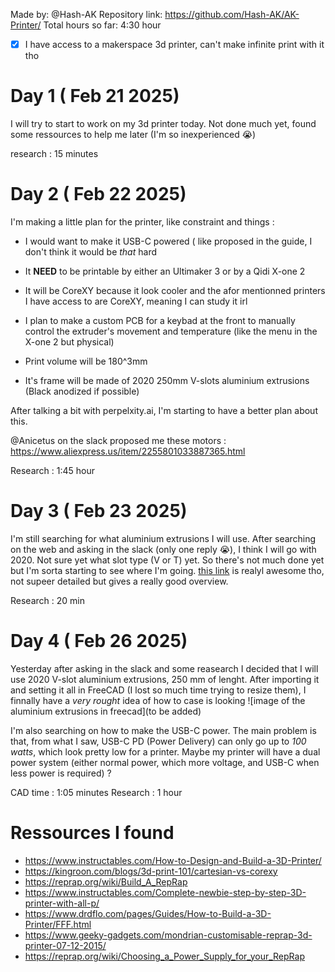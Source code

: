 Made by: @Hash-AK
Repository link: https://github.com/Hash-AK/AK-Printer/
Total hours so far: 4:30 hour

- [x] I have access to a makerspace 3d printer, can't make infinite print with it tho

# Day 1 ( Feb 21 2025)
I will try to start to work on my 3d printer today.
Not done much yet, found some ressources to help me later (I'm so inexperienced 😭)

research : 15 minutes

# Day 2 ( Feb 22 2025)

I'm making a little plan for the printer, like constraint and things :

- I would want to make it USB-C powered ( like proposed in the guide, I don't think it would be _that_ hard

- It **NEED** to be printable by either an Ultimaker 3 or by a Qidi X-one 2

- It will be CoreXY because it look cooler and the afor mentionned printers I have access to are CoreXY, meaning I can study it irl

- I plan to make a custom PCB for a keybad at the front to manually control the extruder's movement and temperature (like the menu in the X-one 2 but physical)

- Print volume will be 180^3mm

- It's frame will be made of 2020 250mm V-slots aluminium extrusions (Black anodized if possible)

After talking a bit with perpelxity.ai, I'm starting to have a better plan about this. 

@Anicetus on the slack proposed me these motors : https://www.aliexpress.us/item/2255801033887365.html

Research : 1:45 hour


# Day 3 ( Feb 23 2025)

I'm still searching for what aluminium extrusions I will use. After searching on the web and asking in the slack (only one reply 😭), I think I will go with 2020. Not sure yet what slot type (V or T) yet.
So there's not much done yet but I'm sorta starting to see where I'm going. [this link](https://www.drdflo.com/pages/Guides/How-to-Build-a-3D-Printer/FFF.html) is realyl awesome tho, not supeer detailed but gives a really good overview.

Research : 20 min


# Day 4 ( Feb 26 2025)

Yesterday after asking in the slack and some reasearch I decided that I will use 2020 V-slot aluminium extrusions, 250 mm of lenght. After importing it and setting it all in FreeCAD (I lost so much time trying to resize them), I finnally have a _very rought_ idea of how to case is looking ![image of the aluminium extrusions in freecad](to be added)  

I'm also searching on how to make the USB-C power. The main problem is that, from what I saw, USB-C PD (Power Delivery) can only go up to _100 watts_, which look pretty low for a printer. Maybe my printer will have a dual power system (either normal power, which more voltage, and USB-C when less power is required) ?

CAD time : 1:05 minutes
Research : 1 hour

# Ressources I found
- https://www.instructables.com/How-to-Design-and-Build-a-3D-Printer/
- https://kingroon.com/blogs/3d-print-101/cartesian-vs-corexy
- https://reprap.org/wiki/Build_A_RepRap
- https://www.instructables.com/Complete-newbie-step-by-step-3D-printer-with-all-p/
- https://www.drdflo.com/pages/Guides/How-to-Build-a-3D-Printer/FFF.html
- https://www.geeky-gadgets.com/mondrian-customisable-reprap-3d-printer-07-12-2015/
- https://reprap.org/wiki/Choosing_a_Power_Supply_for_your_RepRap
